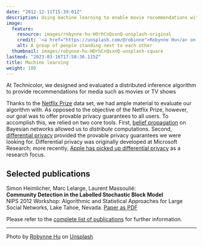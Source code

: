 ```yaml
---
date: "2012-12-11T15:39:01Z"
description: Using machine learning to enable movie recommendations without the users having to exchange their personal ratings of the movies
image:
  feature:
    resource: images/robynne-hu-HOrhCnQsxnQ-unsplash-original
    credit: '<a href="https://unsplash.com/@robinne">Robynne Hu</a> on <a href="https://unsplash.com/photos/HOrhCnQsxnQ">Unsplash</a>'
    alt: A group of people standing next to each other
  thumbnail: images/robynne-hu-HOrhCnQsxnQ-unsplash-square
lastmod: "2023-03-16T17:58:36.115Z"
title: Machine learning
weight: 100
---
```


At Technicolor, we designed and evaluated a distributed inference algorithm to provide recommendations for media such as movies or TV shows

Thanks to the [Netflix Prize](https://www.kaggle.com/datasets/netflix-inc/netflix-prize-data) data set, we had ample material to evaluate our algorithm with. 
As opposed to the objective of the Netflix Prize, however, our goal was to offer provable privacy guarantees to all users. 
To accomplish this, we relied on two core tools. 
First, [belief propagation](https://en.wikipedia.org/wiki/Belief_propagation) on Bayesian networks allowed us to *distribute* computations. 
Second, [differential privacy](https://en.wikipedia.org/wiki/Differential_Privacy) provided the provable privacy guarantees we were looking for. 
Differential privacy was originally developed at Microsoft Research; more recently, [Apple has picked up differential privacy](https://machinelearning.apple.com/research/learning-with-privacy-at-scale) as a research focus.

## Selected publications

Simon Heimlicher, Marc Lelarge, Laurent Massoulié:   
**Community Detection in the Labelled Stochastic Block Model**   
NIPS 2012 Workshop: Algorithmic and Statistical Approaches for Large Social Networks, Lake Tahoe, Nevada.
[Paper as PDF](/research/publications/heimlicher_community-labelled-sbm_nips12.pdf)

Please refer to the [complete list of publications](/research/publications/) for further information.

----
Photo by <a href="https://unsplash.com/@robinne">Robynne Hu</a> on <a href="https://unsplash.com/photos/HOrhCnQsxnQ">Unsplash</a>
